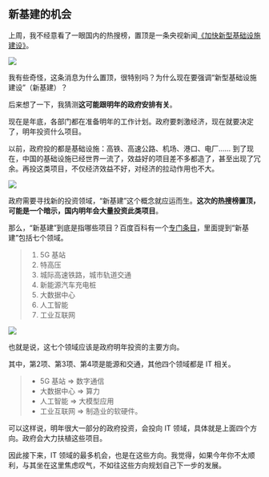 ## 新基建的机会

上周，我不经意看了一眼国内的热搜榜，置顶是一条央视新闻[《加快新型基础设施建设》](https://baijiahao.baidu.com/s?id=1783679308884678310)。

![](https://cdn.beekka.com/blogimg/asset/202312/bg2023120211.webp)

我有些奇怪，这条消息为什么置顶，很特别吗？为什么现在要强调“新型基础设施建设”（新基建）？

后来想了一下，我猜测**这可能跟明年的政府安排有关**。

现在是年底，各部门都在准备明年的工作计划。政府要刺激经济，现在就要决定了，明年投资什么项目。

以前，政府投的都是基础设施：高铁、高速公路、机场、港口、电厂…… 到了现在，中国的基础设施已经世界一流了，效益好的项目差不多都造了，甚至出现了冗余。再投这类项目，不仅经济效益不好，对经济的拉动作用也不大。

![](https://cdn.beekka.com/blogimg/asset/202312/bg2023120212.webp)

政府需要寻找新的投资领域，“新基建”这个概念就应运而生。**这次的热搜榜置顶，可能是一个暗示，国内明年会大量投资此类项目**。

那么，“新基建”到底是指哪些项目？百度百科有一个[专门条目](https://baike.baidu.com/item/%E6%96%B0%E5%9E%8B%E5%9F%BA%E7%A1%80%E8%AE%BE%E6%96%BD%E5%BB%BA%E8%AE%BE/24528423)，里面提到“新基建”包括七个领域。

> 1. 5G 基站
> 1. 特高压
> 1. 城际高速铁路，城市轨道交通
> 1. 新能源汽车充电桩
> 1. 大数据中心
> 1. 人工智能
> 1. 工业互联网

![](https://cdn.beekka.com/blogimg/asset/202312/bg2023120213.webp)

也就是说，这七个领域应该是政府明年投资的主要方向。

其中，第2项、第3项、第4项是能源和交通，其他四个领域都是 IT 相关。

> - 5G 基站 => 数字通信
> - 大数据中心 => 算力
> - 人工智能 => 大模型应用
> - 工业互联网 => 制造业的软硬件。

可以这样说，明年很大一部分的政府投资，会投向 IT 领域，具体就是上面四个方向。政府会大力扶植这些项目。

因此接下来，IT 领域的最多机会，也是在这些方向。我觉得，如果今年你不太顺利，与其坐在这里焦虑叹气，不如往这些方向规划自己下一步的发展。
